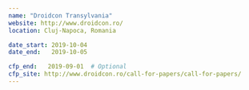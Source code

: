 ```yaml
---
name: "Droidcon Transylvania"
website: http://www.droidcon.ro/
location: Cluj-Napoca, Romania

date_start: 2019-10-04
date_end:   2019-10-05

cfp_end:   2019-09-01  # Optional
cfp_site: http://www.droidcon.ro/call-for-papers/call-for-papers/
---
```

